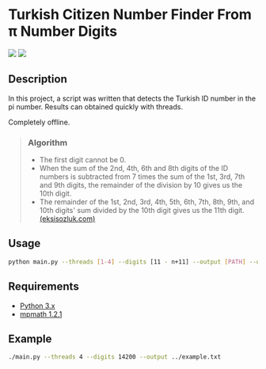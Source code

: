 # Turkish Citizen Number Finder From π Number Digits

![](https://img.shields.io/badge/Made%20for-Python-1f425f.svg)
![](https://img.shields.io/github/license/ducknix/tcnffpi.svg)

## Description
In this project, a script was written that detects the Turkish ID number in the pi number.  Results can obtained quickly with threads.

Completely offline. 

>### Algorithm
>* The first digit cannot be 0.
>* When the sum of the 2nd, 4th, 6th and 8th digits of the ID numbers is subtracted from 7 times the sum of the 1st, 3rd, 7th and 9th digits, the remainder of the division by 10 gives us the 10th digit.
>* The remainder of the 1st, 2nd, 3rd, 4th, 5th, 6th, 7th, 8th, 9th, and 10th digits' sum divided by the 10th digit gives us the 11th digit.
> [(eksisozluk.com)](https://seyler.eksisozluk.com/tc-kimlik-numaralarindaki-inanilmaz-algoritma)

## Usage
```bash
python main.py --threads [1-4] --digits [11 - n+11] --output [PATH] --quiet [default: False]
```

## Requirements
* [Python 3.x](https://www.python.org/downloads/ "Download Python | Python.org")
* [mpmath 1.2.1](https://pypi.org/project/mpmath/ "mpmath · PyPI")

## Example
```zsh
./main.py --threads 4 --digits 14200 --output ../example.txt
```
